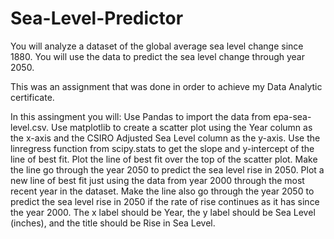 # Sea-Level-Predictor
You will analyze a dataset of the global average sea level change since 1880. You will use the data to predict the sea level change through year 2050.

This was an assignment that was done in order to achieve my Data Analytic certificate.

In this assingment you will:
Use Pandas to import the data from epa-sea-level.csv.
Use matplotlib to create a scatter plot using the Year column as the x-axis and the CSIRO Adjusted Sea Level column as the y-axis.
Use the linregress function from scipy.stats to get the slope and y-intercept of the line of best fit. Plot the line of best fit over the top of the scatter plot. Make the line go through the year 2050 to predict the sea level rise in 2050.
Plot a new line of best fit just using the data from year 2000 through the most recent year in the dataset. Make the line also go through the year 2050 to predict the sea level rise in 2050 if the rate of rise continues as it has since the year 2000.
The x label should be Year, the y label should be Sea Level (inches), and the title should be Rise in Sea Level.

